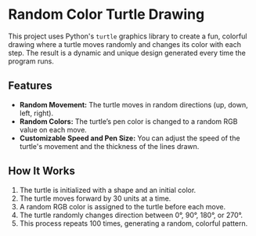 # Random Color Turtle Drawing
This project uses Python's `turtle` graphics library to create a fun, colorful drawing where a turtle moves randomly and changes its color with each step. The result is a dynamic and unique design generated every time the program runs.

## Features
- **Random Movement:** The turtle moves in random directions (up, down, left, right).
- **Random Colors:** The turtle’s pen color is changed to a random RGB value on each move.
- **Customizable Speed and Pen Size:** You can adjust the speed of the turtle's movement and the thickness of the lines drawn.

## How It Works
1. The turtle is initialized with a shape and an initial color.
2. The turtle moves forward by 30 units at a time.
3. A random RGB color is assigned to the turtle before each move.
4. The turtle randomly changes direction between 0°, 90°, 180°, or 270°.
5. This process repeats 100 times, generating a random, colorful pattern.
